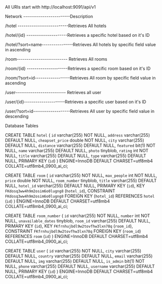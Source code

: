 All URIs start with 
http://localhost:9091/api/v1


Network ------------------------Description


/hotel --------------------------Retrieves All hotels


/hotel/{id} ---------------------Retrieves a specific hotel based on it's ID



/hotel/?sort=name----------------Retrieves All hotels by specific field value in ascending 


/room-------------------------- Retrieves All  rooms



/room/{id} ---------------------Retrieves a specific room based on it's ID


/room/?sort=id------------------Retrieves All room by specific field value in ascending 



/user-------------------------- Retrieves all user


/user/{id}---------------------Retrieves a specific user based on it's ID


/user/?sort=id-------------------Retrieves All user by specific field value in descending  








Database Tables


CREATE TABLE `hotel` (
  `id` varchar(255) NOT NULL,
  `address` varchar(255) DEFAULT NULL,
  `cheapset_price` double NOT NULL,
  `city` varchar(255) DEFAULT NULL,
  `distance` varchar(255) DEFAULT NULL,
  `featured` bit(1) NOT NULL,
  `name` varchar(255) DEFAULT NULL,
  `photo` tinyblob,
  `rating` int NOT NULL,
  `title` varchar(255) DEFAULT NULL,
  `type` varchar(255) DEFAULT NULL,
  PRIMARY KEY (`id`)
) ENGINE=InnoDB DEFAULT CHARSET=utf8mb4 COLLATE=utf8mb4_0900_ai_ci;




CREATE TABLE `room` (
  `id` varchar(255) NOT NULL,
  `max_people` int NOT NULL,
  `price` double NOT NULL,
  `room_number` tinyblob,
  `title` varchar(255) DEFAULT NULL,
  `hotel_id` varchar(255) DEFAULT NULL,
  PRIMARY KEY (`id`),
  KEY `FKdosq3ww4h9m2osim6o0lugng8` (`hotel_id`),
  CONSTRAINT `FKdosq3ww4h9m2osim6o0lugng8` FOREIGN KEY (`hotel_id`) REFERENCES `hotel` (`id`)
) ENGINE=InnoDB DEFAULT CHARSET=utf8mb4 COLLATE=utf8mb4_0900_ai_ci;




CREATE TABLE `room_number` (
  `id` varchar(255) NOT NULL,
  `number` int NOT NULL,
  `unavailable_dates` tinyblob,
  `room_id` varchar(255) DEFAULT NULL,
  PRIMARY KEY (`id`),
  KEY `FKfrnhujbdl9w2tovfhw3lxn78q` (`room_id`),
  CONSTRAINT `FKfrnhujbdl9w2tovfhw3lxn78q` FOREIGN KEY (`room_id`) REFERENCES `room` (`id`)
) ENGINE=InnoDB DEFAULT CHARSET=utf8mb4 COLLATE=utf8mb4_0900_ai_ci;



CREATE TABLE `user` (
  `id` varchar(255) NOT NULL,
  `city` varchar(255) DEFAULT NULL,
  `country` varchar(255) DEFAULT NULL,
  `email` varchar(255) DEFAULT NULL,
  `img` varchar(255) DEFAULT NULL,
  `is_admin` bit(1) NOT NULL,
  `phone` varchar(255) DEFAULT NULL,
  `username` varchar(255) DEFAULT NULL,
  PRIMARY KEY (`id`)
) ENGINE=InnoDB DEFAULT CHARSET=utf8mb4 COLLATE=utf8mb4_0900_ai_ci;


